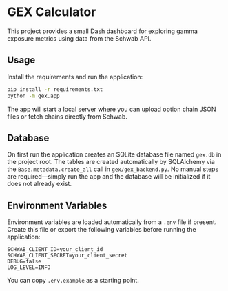 # GEX Calculator

This project provides a small Dash dashboard for exploring gamma exposure metrics using data from the Schwab API.

## Usage

Install the requirements and run the application:

```bash
pip install -r requirements.txt
python -m gex.app
```

The app will start a local server where you can upload option chain JSON files or fetch chains directly from Schwab.

## Database

On first run the application creates an SQLite database file named `gex.db` in
the project root. The tables are created automatically by SQLAlchemy via the
`Base.metadata.create_all` call in `gex/gex_backend.py`. No manual steps are
required—simply run the app and the database will be initialized if it does not
already exist.

## Environment Variables

Environment variables are loaded automatically from a `.env` file if present.
Create this file or export the following variables before running the
application:

```
SCHWAB_CLIENT_ID=your_client_id
SCHWAB_CLIENT_SECRET=your_client_secret
DEBUG=false
LOG_LEVEL=INFO
```

You can copy `.env.example` as a starting point.
